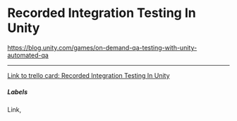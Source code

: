 # Recorded Integration Testing In Unity

https://blog.unity.com/games/on-demand-qa-testing-with-unity-automated-qa

---

[Link to trello card: Recorded Integration Testing In Unity](https://trello.com/c/ELYe7xjv)

##### Labels

Link, 